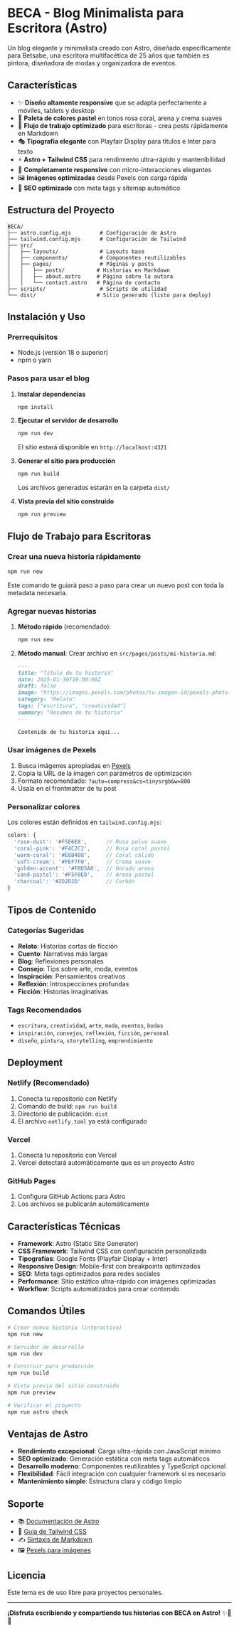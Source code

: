 # BECA - Blog Minimalista para Escritora (Astro)

Un blog elegante y minimalista creado con Astro, diseñado específicamente para Betsabe, una escritora multifacética de 25 años que también es pintora, diseñadora de modas y organizadora de eventos.

## Características

- ✨ **Diseño altamente responsive** que se adapta perfectamente a móviles, tablets y desktop
- 🎨 **Paleta de colores pastel** en tonos rosa coral, arena y crema suaves
- 📝 **Flujo de trabajo optimizado** para escritoras - crea posts rápidamente en Markdown
- 🎭 **Tipografía elegante** con Playfair Display para títulos e Inter para texto
- ⚡ **Astro + Tailwind CSS** para rendimiento ultra-rápido y mantenibilidad
- 📱 **Completamente responsive** con micro-interacciones elegantes
- 🖼️ **Imágenes optimizadas** desde Pexels con carga rápida
- 🚀 **SEO optimizado** con meta tags y sitemap automático

## Estructura del Proyecto

```
BECA/
├── astro.config.mjs         # Configuración de Astro
├── tailwind.config.mjs      # Configuración de Tailwind
├── src/
│   ├── layouts/             # Layouts base
│   ├── components/          # Componentes reutilizables
│   ├── pages/               # Páginas y posts
│   │   ├── posts/          # Historias en Markdown
│   │   ├── about.astro     # Página sobre la autora
│   │   └── contact.astro   # Página de contacto
├── scripts/                 # Scripts de utilidad
└── dist/                   # Sitio generado (listo para deploy)
```

## Instalación y Uso

### Prerrequisitos
- Node.js (versión 18 o superior)
- npm o yarn

### Pasos para usar el blog

1. **Instalar dependencias**
   ```bash
   npm install
   ```

2. **Ejecutar el servidor de desarrollo**
   ```bash
   npm run dev
   ```
   El sitio estará disponible en `http://localhost:4321`

3. **Generar el sitio para producción**
   ```bash
   npm run build
   ```
   Los archivos generados estarán en la carpeta `dist/`

4. **Vista previa del sitio construido**
   ```bash
   npm run preview
   ```

## Flujo de Trabajo para Escritoras

### Crear una nueva historia rápidamente

```bash
npm run new
```

Este comando te guiará paso a paso para crear un nuevo post con toda la metadata necesaria.

### Agregar nuevas historias

1. **Método rápido** (recomendado):
   ```bash
   npm run new
   ```

2. **Método manual**:
   Crear archivo en `src/pages/posts/mi-historia.md`:
   ```markdown
   ---
   title: "Título de tu historia"
   date: 2025-01-30T10:00:00Z
   draft: false
   image: "https://images.pexels.com/photos/tu-imagen-id/pexels-photo-tu-imagen-id.jpeg?auto=compress&cs=tinysrgb&w=800"
   category: "Relato"
   tags: ["escritura", "creatividad"]
   summary: "Resumen de tu historia"
   ---
   
   Contenido de tu historia aquí...
   ```

### Usar imágenes de Pexels

1. Busca imágenes apropiadas en [Pexels](https://www.pexels.com)
2. Copia la URL de la imagen con parámetros de optimización
3. Formato recomendado: `?auto=compress&cs=tinysrgb&w=800`
4. Úsala en el frontmatter de tu post

### Personalizar colores

Los colores están definidos en `tailwind.config.mjs`:

```javascript
colors: {
  'rose-dust': '#F5E6E8',      // Rosa polvo suave
  'coral-pink': '#F4C2C2',     // Rosa coral pastel
  'warm-coral': '#E8B4B8',     // Coral cálido
  'soft-cream': '#FEF7F0',     // Crema suave
  'golden-accent': '#F0D5A8',  // Dorado arena
  'sand-pastel': '#F5F0E8',    // Arena pastel
  'charcoal': '#2D2D2D'        // Carbón
}
```

## Tipos de Contenido

### Categorías Sugeridas
- **Relato**: Historias cortas de ficción
- **Cuento**: Narrativas más largas
- **Blog**: Reflexiones personales
- **Consejo**: Tips sobre arte, moda, eventos
- **Inspiración**: Pensamientos creativos
- **Reflexión**: Introspecciones profundas
- **Ficción**: Historias imaginativas

### Tags Recomendados
- `escritura`, `creatividad`, `arte`, `moda`, `eventos`, `bodas`
- `inspiración`, `consejos`, `reflexión`, `ficción`, `personal`
- `diseño`, `pintura`, `storytelling`, `emprendimiento`

## Deployment

### Netlify (Recomendado)
1. Conecta tu repositorio con Netlify
2. Comando de build: `npm run build`
3. Directorio de publicación: `dist`
4. El archivo `netlify.toml` ya está configurado

### Vercel
1. Conecta tu repositorio con Vercel
2. Vercel detectará automáticamente que es un proyecto Astro

### GitHub Pages
1. Configura GitHub Actions para Astro
2. Los archivos se publicarán automáticamente

## Características Técnicas

- **Framework**: Astro (Static Site Generator)
- **CSS Framework**: Tailwind CSS con configuración personalizada
- **Tipografías**: Google Fonts (Playfair Display + Inter)
- **Responsive Design**: Mobile-first con breakpoints optimizados
- **SEO**: Meta tags optimizados para redes sociales
- **Performance**: Sitio estático ultra-rápido con imágenes optimizadas
- **Workflow**: Scripts automatizados para crear contenido

## Comandos Útiles

```bash
# Crear nueva historia (interactivo)
npm run new

# Servidor de desarrollo
npm run dev

# Construir para producción
npm run build

# Vista previa del sitio construido
npm run preview

# Verificar el proyecto
npm run astro check
```

## Ventajas de Astro

- **Rendimiento excepcional**: Carga ultra-rápida con JavaScript mínimo
- **SEO optimizado**: Generación estática con meta tags automáticos
- **Desarrollo moderno**: Componentes reutilizables y TypeScript opcional
- **Flexibilidad**: Fácil integración con cualquier framework si es necesario
- **Mantenimiento simple**: Estructura clara y código limpio

## Soporte

- 📚 [Documentación de Astro](https://docs.astro.build/)
- 🎨 [Guía de Tailwind CSS](https://tailwindcss.com/docs)
- ✍️ [Sintaxis de Markdown](https://www.markdownguide.org/basic-syntax/)
- 🖼️ [Pexels para imágenes](https://www.pexels.com/)

## Licencia

Este tema es de uso libre para proyectos personales.

---

**¡Disfruta escribiendo y compartiendo tus historias con BECA en Astro!** ✨📝🚀